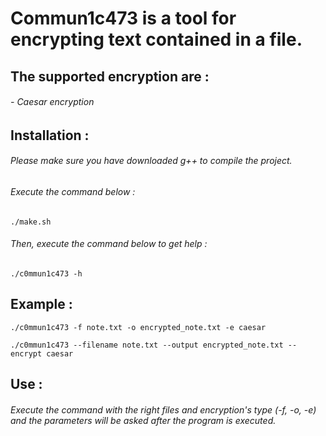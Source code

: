 # Commun1c473 is a tool for encrypting text contained in a file.

## The supported encryption are :
###### - Caesar encryption

## Installation :

###### Please make sure you have downloaded g++ to compile the project.

###### Execute the command below :
```
./make.sh
```

###### Then, execute the command below to get help :
```
./c0mmun1c473 -h
```

## Example :
```
./c0mmun1c473 -f note.txt -o encrypted_note.txt -e caesar
```
```
./c0mmun1c473 --filename note.txt --output encrypted_note.txt --encrypt caesar
```

## Use :

###### Execute the command with the right files and encryption's type (-f, -o, -e) and the parameters will be asked after the program is executed.



